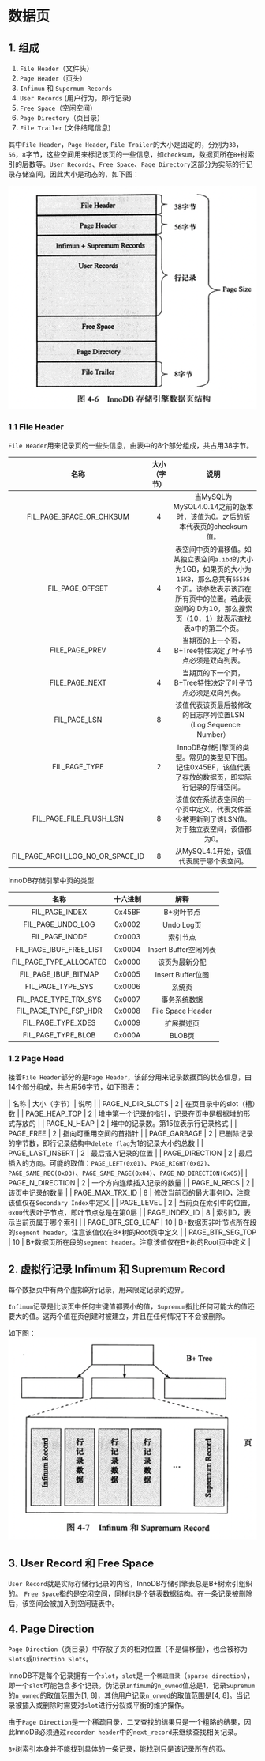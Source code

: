 # 数据页

## 1. 组成

1. `File Header`（文件头）
2. `Page Header`（页头）
3. `Infimun` 和 `Supermum Records`
4. `User Records` (用户行为，即行记录)
5. `Free Space`（空闲空间）
6. `Page Directory`（页目录）
7. `File Trailer` (文件结尾信息)

其中`File Header`，`Page Header`, `File Trailer`的大小是固定的，分别为`38`，`56`，`8`字节，这些空间用来标记该页的一些信息，如`checksum`，数据页所在`B+`树索引的层数等。`User Records`、`Free Space`、`Page Directory`这部分为实际的行记录存储空间，因此大小是动态的，如下图：

![idb引擎数据页结构](https://github.com/StudyForZX/notes/blob/master/mysql/images/page_size_struct_idb.png)

### 1.1 File Header

`File Header`用来记录页的一些头信息，由表中的8个部分组成，共占用38字节。

| 名称 | 大小（字节）| 说明 |
| :-: | :-: | :-: |
| FIL_PAGE_SPACE_OR_CHKSUM | 4 | 当MySQL为MySQL4.0.14之前的版本时，该值为0。之后的版本代表页的checksum值。|
| FIL_PAGE_OFFSET | 4 | 表空间中页的偏移值。如某独立表空间`a.ibd`的大小为1GB，如果页的大小为`16KB`，那么总共有`65536`个页。该参数表示该页在所有页中的位置。若此表空间的ID为10，那么搜索页（10，1）就表示查找表a中的第二个页。|
| FILE_PAGE_PREV | 4 | 当期页的上一个页，B+Tree特性决定了叶子节点必须是双向列表。|
| FILE_PAGE_NEXT | 4 | 当期页的下一个页，B+Tree特性决定了叶子节点必须是双向列表。|
| FIL_PAGE_LSN | 8 | 该值代表该页最后被修改的日志序列位置LSN（Log Sequence Number）|
| FIL_PAGE_TYPE | 2 | InnoDB存储引擎页的类型。常见的类型见下图。记住0x45BF，该值代表了存放的数据页，即实际行记录的存储空间。|
| FIL_PAGE_FILE_FLUSH_LSN | 8 | 该值仅在系统表空间的一个页中定义，代表文件至少被更新到了该LSN值。对于独立表空间，该值都为0。|
| FIL_PAGE_ARCH_LOG_NO_OR_SPACE_ID | 8 | 从MySQL4.1开始，该值代表属于哪个表空间。|

InnoDB存储引擎中页的类型

| 名称 | 十六进制 | 解释 |
| :-: | :-: | :-: |
| FIL_PAGE_INDEX | 0x45BF | B+树叶节点 |
| FIL_PAGE_UNDO_LOG | 0x0002 | Undo Log页 |
| FIL_PAGE_INODE | 0x0003 | 索引节点 |
| FIL_PAGE_IBUF_FREE_LIST | 0x0004 | Insert Buffer空闲列表 |
| FIL_PAGE_TYPE_ALLOCATED | 0x0000 | 该页为最新分配 |
| FIL_PAGE_IBUF_BITMAP | 0x0005 | Insert Buffer位图 |
| FIL_PAGE_TYPE_SYS | 0x0006 | 系统页 |
| FIL_PAGE_TYPE_TRX_SYS | 0x0007 | 事务系统数据 |
| FIL_PAGE_TYPE_FSP_HDR | 0x0008 | File Space Header |
| FIL_PAGE_TYPE_XDES | 0x0009 | 扩展描述页 |
| FIL_PAGE_TYPE_BLOB | 0x000A | BLOB页 |

### 1.2 Page Head

接着`File Header`部分的是`Page Header`，该部分用来记录数据页的状态信息，由14个部分组成，共占用56字节，如下图表：

| 名称 | 大小（字节）| 说明 |
| PAGE_N_DIR_SLOTS | 2 | 在页目录中的slot（槽）数 |
| PAGE_HEAP_TOP | 2 | 堆中第一个记录的指针，记录在页中是根据堆的形式存放的 |
| PAGE_N_HEAP | 2 | 堆中的记录数。第15位表示行记录格式 |
| PAGE_FREE | 2 | 指向可重用空间的首指针 |
| PAGE_GARBAGE | 2 | 已删除记录的字节数，即行记录结构中`delete flag`为1的记录大小的总数 |
| PAGE_LAST_INSERT | 2 | 最后插入记录的位置 |
| PAGE_DIRECTION | 2 | 最后插入的方向。可能的取值：`PAGE_LEFT(0x01)`、`PAGE_RIGHT(0x02)`、`PAGE_SAME_REC(0x03)`、`PAGE_SAME_PAGE(0x04)`、`PAGE_NO_DIRECTION(0x05)`|
| PAGE_N_DIRECTION | 2 | 一个方向连续插入记录的数量 |
| PAGE_N_RECS | 2 | 该页中记录的数量 |
| PAGE_MAX_TRX_ID | 8 | 修改当前页的最大事务ID，注意该值仅在`Secondary Index`中定义 |
| PAGE_LEVEL | 2 | 当前页在索引中的位置，`0x00`代表叶子节点，即叶节点总是在第0层 |
| PAGE_INDEX_ID | 8 | 索引ID，表示当前页属于哪个索引 |
| PAGE_BTR_SEG_LEAF | 10 | B+数据页非叶节点所在段的`segment header`。注意该值仅在B+树的Root页中定义 |
| PAGE_BTR_SEG_TOP | 10 | B+数据页所在段的`segment header`。注意该值仅在B+树的Root页中定义 |

## 2. 虚拟行记录 Infimum 和 Supremum Record

每个数据页中有两个虚拟的行记录，用来限定记录的边界。

`Infimum`记录是比该页中任何主键值都要小的值，`Supremum`指比任何可能大的值还要大的值。这两个值在页创建时被建立，并且在任何情况下不会被删除。

如下图：![`Infimum`与`Supremum Record`](https://github.com/StudyForZX/notes/blob/master/mysql/images/infimum_and_supremum.png)

## 3. User Record 和 Free Space

`User Record`就是实际存储行记录的内容，InnoDB存储引擎表总是B+树索引组织的。
`Free Space`指的是空闲空间，同样也是个链表数据结构。在一条记录被删除后，该空间会被加入到空闲链表中。

## 4. Page Direction

`Page Direction`（页目录）中存放了页的相对位置（不是偏移量），也会被称为`Slots`或`Direction Slots`。

InnoDB不是每个记录拥有一个`slot`，`slot`是一个`稀疏目录`（`sparse direction`），即一个`slot`可能包含多个记录。伪记录`Infimum`的`n_owned`值总是1，记录`Supremum`的`n_owned`的取值范围为[1, 8]，其他用户记录`n_onwed`的取值范围是[4, 8]。当记录被插入或删除时需要对`slot`进行分裂或平衡的维护操作。

由于`Page Direction`是一个稀疏目录，二叉查找的结果只是一个粗略的结果，因此InnoDB必须通过`recorder header`中的`next_record`来继续查找相关记录。

`B+`树索引本身并不能找到具体的一条记录，能找到只是该记录所在的页。
